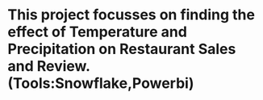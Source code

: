 # This project focusses on  finding the effect of Temperature and Precipitation on Restaurant Sales and Review.(Tools:Snowflake,Powerbi)
